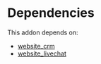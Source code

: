 # Dependencies

This addon depends on:

- [website_crm](https://github.com/bringout/oca-ocb-website/tree/0c65a6ede633c07618d188acfeda4f91a033e24f/odoo-bringout-oca-ocb-website_crm)
- [website_livechat](https://github.com/bringout/oca-ocb-website/tree/0c65a6ede633c07618d188acfeda4f91a033e24f/odoo-bringout-oca-ocb-website_livechat)
